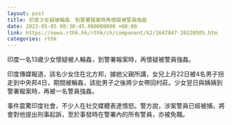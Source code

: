 ```yaml
---
layout: post
title: 印度少女疑被輪姦　到警署報案時再懷疑被警員強姦
date: 2022-05-05 00:30:45.000000000 +08:00
link: https://news.rthk.hk/rthk/ch/component/k2/1647047-20220505.htm
categories: rthk
---
```


印度一名13歲少女懷疑被人輪姦，到警署報案時，再懷疑被警員強姦。

印度傳媒報道，該名少女住在北方邦，據她父親所講，女兒上月22日被4名男子拐走到中央邦4日，期間被輪姦，該批男子之後將少女帶回村莊。少女翌日與姨姨到警署報案時，再被一名警員強姦。

事件震驚印度社會，不少人在社交媒體表達憤怒。警方說，涉案警員已經被捕，將會對他提出刑事起訴，至於事發時在警署內的所有警員，亦被免職。

